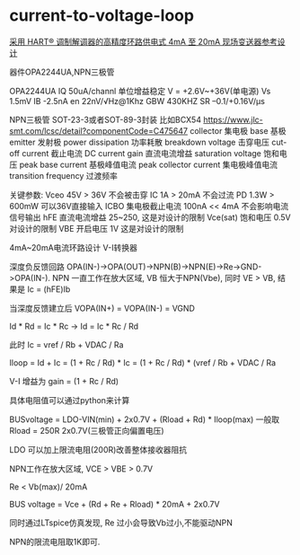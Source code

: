 # current-to-voltage-loop

[采用 HART® 调制解调器的高精度环路供电式 4mA 至 20mA 现场变送器参考设计](https://www.ti.com.cn/tool/cn/TIDA-01504)

器件OPA2244UA,NPN三极管

OPA2244UA
IQ 50uA/channl
单位增益稳定
V = +2.6V~+36V(单电源)
Vs 1.5mV
IB -2.5nA
en 22nV/√Hz@1Khz
GBW 430KHZ
SR –0.1/+0.16V/µs

NPN三极管 SOT-23-3或者SOT-89-3封装
比如BCX54
https://www.jlc-smt.com/lcsc/detail?componentCode=C475647
collector 集电极
base 基极
emitter 发射极
power dissipation 功率耗散
breakdown voltage 击穿电压
cut-off current 截止电流
DC current gain 直流电流增益
saturation voltage 饱和电压
peak base current 基极峰值电流
peak collector current 集电极峰值电流
transition frequency 过渡频率

关键参数:
Vceo 45V > 36V 不会被击穿
IC 1A > 20mA 不会过流
PD 1.3W > 600mW 可以36V直接输入
ICBO 集电极截止电流 100nA << 4mA 不会影响电流信号输出
hFE 直流电流增益 25~250, 这是对设计的限制
Vce(sat) 饱和电压 0.5V 对设计的限制
VBE 开启电压 1V 这是对设计的限制

4mA~20mA电流环路设计 V-I转换器

深度负反馈回路 OPA(IN-)->OPA(OUT)->NPN(B)->NPN(E)->Re->GND->OPA(IN-).
NPN 一直工作在放大区域, VB 恒大于NPN(Vbe), 同时 VE > VB, 结果是 Ic = (hFE)Ib

当深度反馈建立后 VOPA(IN+) = VOPA(IN-) = VGND

Id * Rd = Ic * Rc -> Id = Ic * Rc / Rd

此时 Ic = vref / Rb + VDAC / Ra

Iloop = Id + Ic = (1 + Rc / Rd) * Ic = (1 + Rc / Rd) * (vref / Rb + VDAC / Ra

V-I 增益为 gain = (1 + Rc / Rd)

具体电阻值可以通过python来计算

BUSvoltage = LDO-VIN(min) + 2x0.7V + (Rload + Rd) * Iloop(max)
一般取 Rload = 250R 2x0.7V(三极管正向偏置电压)

LDO 可以加上限流电阻(200R)改善整体接收器阻抗

NPN工作在放大区域, VCE > VBE > 0.7V 

Re < Vb(max)/ 20mA

BUS voltage = Vce + (Rd + Re + Rload) * 20mA + 2x0.7V

同时通过LTspice仿真发现, Re 过小会导致Vb过小,不能驱动NPN

NPN的限流电阻取1K即可.